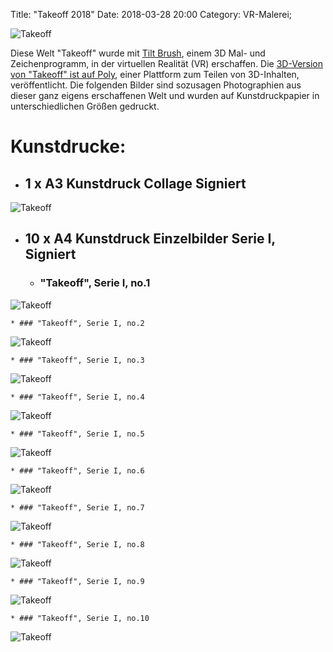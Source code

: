 Title: "Takeoff 2018"
Date: 2018-03-28 20:00
Category: VR-Malerei;

![Takeoff]({filename}images/vrtakeoff/cr-smeerws-takeoff1.jpg "Takeoff")


Diese Welt "Takeoff" wurde mit [Tilt Brush](https://www.tiltbrush.com/), einem 3D Mal- und Zeichenprogramm, in der virtuellen Realität (VR) erschaffen. Die [3D-Version von "Takeoff" ist auf Poly](https://poly.google.com/view/59etaUGzSNF), einer Plattform zum Teilen von 3D-Inhalten, veröffentlicht. Die folgenden Bilder sind sozusagen Photographien aus dieser ganz eigens erschaffenen Welt und wurden auf Kunstdruckpapier in unterschiedlichen Größen gedruckt.

# Kunstdrucke:

* ## 1 x A3 Kunstdruck Collage Signiert
![Takeoff]({filename}images/vrtakeoff/cr-smeerws-takeoff-a3.jpg "Takeoff")

* ## 10 x A4 Kunstdruck Einzelbilder Serie I, Signiert 

    * ### "Takeoff", Serie I, no.1
![Takeoff]({filename}images/vrtakeoff/cr-smeerws-takeoff-web-1.jpg "Takeoff no.1")

    * ### "Takeoff", Serie I, no.2
![Takeoff]({filename}images/vrtakeoff/cr-smeerws-takeoff-web-2.jpg "Takeoff no.2")

    * ### "Takeoff", Serie I, no.3
![Takeoff]({filename}images/vrtakeoff/cr-smeerws-takeoff-web-3.jpg "Takeoff no.3")

    * ### "Takeoff", Serie I, no.4
![Takeoff]({filename}images/vrtakeoff/cr-smeerws-takeoff-web-4.jpg "Takeoff no.4")

    * ### "Takeoff", Serie I, no.5
![Takeoff]({filename}images/vrtakeoff/cr-smeerws-takeoff-web-5.jpg "Takeoff no.5")

    * ### "Takeoff", Serie I, no.6
![Takeoff]({filename}images/vrtakeoff/cr-smeerws-takeoff-web-6.jpg "Takeoff no.6")

    * ### "Takeoff", Serie I, no.7
![Takeoff]({filename}images/vrtakeoff/cr-smeerws-takeoff-web-7.jpg "Takeoff no.7")

    * ### "Takeoff", Serie I, no.8
![Takeoff]({filename}images/vrtakeoff/cr-smeerws-takeoff-web-8.jpg "Takeoff no.8")

    * ### "Takeoff", Serie I, no.9
![Takeoff]({filename}images/vrtakeoff/cr-smeerws-takeoff-web-9.jpg "Takeoff no.9")

    * ### "Takeoff", Serie I, no.10
![Takeoff]({filename}images/vrtakeoff/cr-smeerws-takeoff-web-10.jpg "Takeoff no.10")
